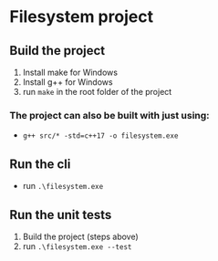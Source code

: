 # Filesystem project

## Build the project

1) Install make for Windows
2) Install g++ for Windows
3) run ```make``` in the root folder of the project
### The project can also be built with just using:
- ```g++ src/* -std=c++17 -o filesystem.exe```

## Run the cli
- run ```.\filesystem.exe```

## Run the unit tests
1) Build the project (steps above)
2) run ```.\filesystem.exe --test```
